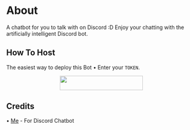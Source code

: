 # About
A chatbot for you to talk with on Discord :D Enjoy your chatting with the artificially intelligent Discord bot.
## How To Host
The easiest way to deploy this Bot
• Enter your ```TOKEN```.
<p align="center"><a href="https://heroku.com/deploy?template=https://github.com/VEER2009/Chatbot-Discord"> <img src="https://img.shields.io/badge/Deploy%20To%20Heroku-black?style=for-the-badge&logo=heroku" width="220" height="38.45"/></a></p>
 
## Credits
• [Me](https://github.com/MoeZilla) - For Discord Chatbot

